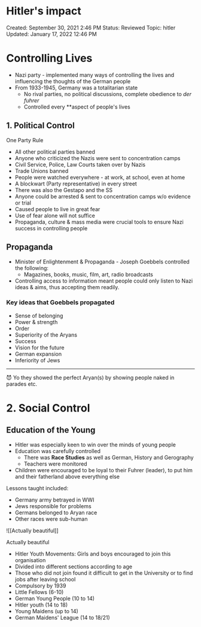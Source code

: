 # Hitler's impact

Created: September 30, 2021 2:46 PM
Status: Reviewed
Topic: hitler
Updated: January 17, 2022 12:46 PM

# Controlling Lives

- Nazi party - implemented many ways of controlling the lives and influencing the thoughts of the German people
- From 1933-1945, Germany was a totalitarian state
    - No rival parties, no political discussions, complete obedience to *der fuhrer*
    - Controlled every **aspect of people's lives

## 1. Political Control

One Party Rule

- All other political parties banned
- Anyone who criticized the Nazis were sent to concentration camps
- Civil Service, Police, Law Courts taken over by Nazis
- Trade Unions banned
- People were watched everywhere - at work, at school, even at home
- A blockwart (Party representative) in every street
- There was also the Gestapo and the SS
- Anyone could be arrested & sent to concentration camps w/o evidence or trial
- Caused people to live in great fear
- Use of fear alone will not suffice
- Propaganda, culture & mass media were crucial tools to ensure Nazi success in controlling people

## Propaganda

- Minister of Enlightenment & Propaganda - Joseph Goebbels controlled the following:
    - Magazines, books, music, film, art, radio broadcasts
- Controlling access to information meant people could only listen to Nazi ideas & aims, thus accepting them readily.

### Key ideas that Goebbels propagated

- Sense of belonging
- Power & strength
- Order
- Superiority of the Aryans
- Success
- Vision for the future
- German expansion
- Inferiority of Jews

---

<aside>
😈 Yo they showed the perfect Aryan(s) by showing people naked in parades etc.

</aside>

# 2. Social Control

## Education of the Young

- Hitler was especially keen to win over the minds of young people
- Education was carefully controlled
    - There was **Race Studies** as well as German, History and Gerography
    - Teachers were monitored
- Children were encouraged to be loyal to their Fuhrer (leader), to put him and their fatherland above everything else

Lessons taught included:

- Germany army betrayed in WWI
- Jews responsible for problems
- Germans belonged to Aryan race
- Other races were sub-human

![[Actually beautiful]]

Actually beautiful

- Hitler Youth Movements:
Girls and boys encouraged to join this organisation
- Divided into different sections according to age
- Those who did not join found it difficult to get in the University or to find jobs after leaving school
- Compulsory by 1939
- Little Fellows (6-10)
- German Young People (10 to 14)
- Hitler youth (14 to 18)
- Young Maidens (up to 14)
- German Maidens' League (14 to 18/21)